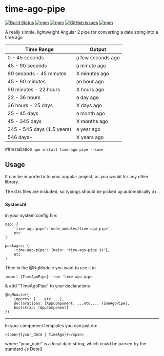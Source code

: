 # time-ago-pipe
[![Build Status](https://travis-ci.org/AndrewPoyntz/time-ago-pipe.svg?branch=master)](https://travis-ci.org/AndrewPoyntz/time-ago-pipe) [![npm](https://img.shields.io/npm/v/time-ago-pipe.svg)](https://www.npmjs.com/package/time-ago-pipe) [![npm](https://img.shields.io/npm/dt/time-ago-pipe.svg?maxAge=2592000)](https://www.npmjs.com/package/time-ago-pipe) [![GitHub issues](https://img.shields.io/github/issues/AndrewPoyntz/time-ago-pipe.svg?maxAge=2592000?style=plastic)](https://github.com/AndrewPoyntz/time-ago-pipe/issues) [![npm](https://img.shields.io/npm/l/time-ago-pipe.svg?maxAge=2592000?style=plastic)](https://github.com/AndrewPoyntz/time-ago-pipe/blob/master/LICENSE)


A really simple, lightweight Angular 2 pipe for converting a date string into a time ago

|Time Range|Output|
|---|---|
|0 - 45 seconds             | a few seconds ago      |
|45 - 90 seconds            | a minute ago           |
|90 seconds - 45 minutes    | X minutes ago          |
|45 - 90 minutes            | an hour ago            |
|90 minutes - 22 hours      | X hours ago            |
|22 - 36 hours              | a day ago              |
|36 hours - 25 days         | X days ago             |
|25 - 45 days               | a month ago            |
|45 - 345 days              | X months ago           |
|345 - 545 days (1.5 years) | a year ago             |
|546 days+                  | X years ago            |
##Installation
```npm install time-ago-pipe --save```

## Usage
It can be imported into your angular project, as you would for any other library. 

The d.ts files are included, so typings should be picked up automatically  :+1:

#### SystemJS
in your system config file:
```
map: {
    'time-ago-pipe':'node_modules/time-ago-pipe',
    etc
}
```
```
packages: {
    'time-ago-pipe': {main: 'time-ago-pipe.js'},
    etc
}
```

Then in the @NgModule you want to use it in
```
import {TimeAgoPipe} from 'time-ago-pipe
```
& add "TimeAgoPipe" to your declarations
```
@NgModule({
	imports: [... etc ...],
	declarations: [AppComponent, ...etc..., TimeAgoPipe],
	bootstrap: [AppComponent]
})
```
---

In your component templates you can just do:
```
<span>{{your_date | timeAgo}}</span>
```
where "your_date" is a local date string, which could be parsed by the standard Js Date()

